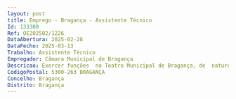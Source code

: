 ```yaml
--- 
layout: post
title: Emprego - Bragança - Assistente Técnico
Id: 133300
Ref: OE202502/1226
DataAbertura: 2025-02-28
DataFecho: 2025-03-13
Trabalho: Assistente Técnico
Empregador: Câmara Municipal de Bragança
Descricao: Exercer funções  no Teatro Municipal de Bragança, de  natureza executiva, de aplicação de métodos e processos, com base em diretivas definidas e instruções gerais, de grau médio de complexidade, nomeadamente    Diligenciar o acompanhamento, a monitorização e a execução de procedimentos, de ordem técnica, que se mostrem necessários ao acolhimento de eventos no teatro municipal (preparação e execução de trabalhos de audiovisuais   som, iluminação cénica e de palco   mecânica de cena, incluindo cargas   descargas, montagens, instalações, adaptações e operação de equipamentos)    Organização, gestão, manutenção e inventariação de materiais e consumíveis inerentes à área de audiovisuais    Verificação de áreas técnicas   bastidores, camarins e espaços de acolhimento de eventos no teatro municipal.   Executar outras tarefas que lhe sejam solicitadas superiormente e colaborar na organização de atividades culturais e de animação do Serviço de Animação e Equipamentos Culturais (SAEC), sem prejuízo de desempenho de outras tarefas, iniciativas ou ações decididas no âmbito das atribuições e competências do Município.
CodigoPostal: 5300-263 BRAGANÇA
Concelho: Bragança
Distrito: Bragança
--- 
```

